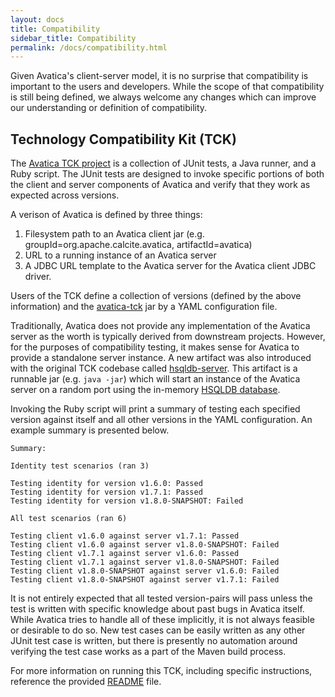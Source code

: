 ```yaml
---
layout: docs
title: Compatibility
sidebar_title: Compatibility
permalink: /docs/compatibility.html
---
```


<!--
{% comment %}
Licensed to the Apache Software Foundation (ASF) under one or more
contributor license agreements.  See the NOTICE file distributed with
this work for additional information regarding copyright ownership.
The ASF licenses this file to you under the Apache License, Version 2.0
(the "License"); you may not use this file except in compliance with
the License.  You may obtain a copy of the License at

http://www.apache.org/licenses/LICENSE-2.0

Unless required by applicable law or agreed to in writing, software
distributed under the License is distributed on an "AS IS" BASIS,
WITHOUT WARRANTIES OR CONDITIONS OF ANY KIND, either express or implied.
See the License for the specific language governing permissions and
limitations under the License.
{% endcomment %}
-->

Given Avatica's client-server model, it is no surprise that compatibility is
important to the users and developers. While the scope of that compatibility is
still being defined, we always welcome any changes which can improve our understanding
or definition of compatibility.

## Technology Compatibility Kit (TCK)

The [Avatica TCK project][github-tck] is a collection of JUnit tests, a Java runner, and
a Ruby script. The JUnit tests are designed to invoke specific portions of both
the client and server components of Avatica and verify that they work as expected
across versions.

A verison of Avatica is defined by three things:

1. Filesystem path to an Avatica client jar (e.g. groupId=org.apache.calcite.avatica, artifactId=avatica)
2. URL to a running instance of an Avatica server
3. A JDBC URL template to the Avatica server for the Avatica client JDBC driver.

Users of the TCK define a collection of versions (defined by the above information)
and the [avatica-tck][github-tck] jar by a YAML configuration file.

Traditionally, Avatica does not provide any implementation of the Avatica server as
the worth is typically derived from downstream projects. However, for the purposes of
compatibility testing, it makes sense for Avatica to provide a standalone server instance.
A new artifact was also introduced with the original TCK codebase called [hsqldb-server][github-hsqldb-server].
This artifact is a runnable jar (e.g. `java -jar`) which will start an instance of the
Avatica server on a random port using the in-memory [HSQLDB database](http://hsqldb.org/).

Invoking the Ruby script will print a summary of testing each specified version
against itself and all other versions in the YAML configuration. An example summary
is presented below.

```
Summary:

Identity test scenarios (ran 3)

Testing identity for version v1.6.0: Passed
Testing identity for version v1.7.1: Passed
Testing identity for version v1.8.0-SNAPSHOT: Failed

All test scenarios (ran 6)

Testing client v1.6.0 against server v1.7.1: Passed
Testing client v1.6.0 against server v1.8.0-SNAPSHOT: Failed
Testing client v1.7.1 against server v1.6.0: Passed
Testing client v1.7.1 against server v1.8.0-SNAPSHOT: Failed
Testing client v1.8.0-SNAPSHOT against server v1.6.0: Failed
Testing client v1.8.0-SNAPSHOT against server v1.7.1: Failed
```

It is not entirely expected that all tested version-pairs will pass unless the
test is written with specific knowledge about past bugs in Avatica itself. While
Avatica tries to handle all of these implicitly, it is not always feasible or desirable
to do so. New test cases can be easily written as any other JUnit test case is written,
but there is presently no automation around verifying the test case works as
a part of the Maven build process.

For more information on running this TCK, including specific instructions, reference
the provided [README][github-tck-readme] file.

[github-tck]: https://github.com/apache/calcite/tree/master/avatica/tck
[github-hsqldb-server]: https://github.com/apache/calcite/tree/master/avatica/hsqldb-server
[github-tck-readme]: https://github.com/apache/calcite/tree/master/avatica/tck/README.md
